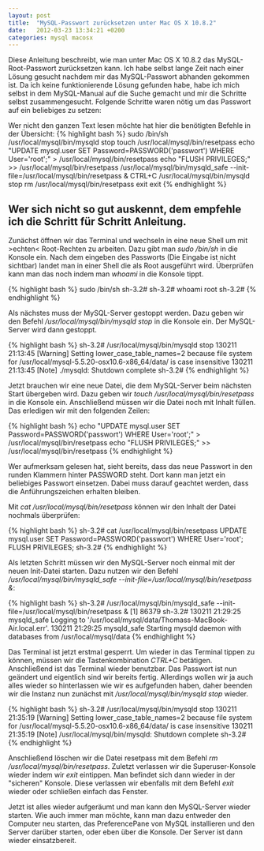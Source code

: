 ```yaml
---
layout: post
title:  "MySQL-Passwort zurücksetzen unter Mac OS X 10.8.2"
date:   2012-03-23 13:34:21 +0200
categories: mysql macosx
---
```

Diese Anleitung beschreibt, wie man unter Mac OS X 10.8.2 das MySQL-Root-Passwort zurücksetzen kann. Ich habe selbst lange Zeit nach einer Lösung gesucht nachdem mir das MySQL-Passwort abhanden gekommen ist. Da ich keine funktionierende Lösung gefunden habe, habe ich mich selbst in dem MySQL-Manual auf die Suche gemacht und mir die Schritte selbst zusammengesucht. Folgende Schritte waren nötig um das Passwort auf ein beliebiges zu setzen:

Wer nicht den ganzen Text lesen möchte hat hier die benötigten Befehle in der Übersicht:
{% highlight bash %}
sudo /bin/sh
/usr/local/mysql/bin/mysqld stop
touch /usr/local/mysql/bin/resetpass
echo "UPDATE mysql.user SET Password=PASSWORD('passwort') WHERE User='root';" > /usr/local/mysql/bin/resetpass
echo "FLUSH PRIVILEGES;" >> /usr/local/mysql/bin/resetpass
/usr/local/mysql/bin/mysqld_safe --init-file=/usr/local/mysql/bin/resetpass &
CTRL+C
/usr/local/mysql/bin/mysqld stop
rm /usr/local/mysql/bin/resetpass
exit
exit
{% endhighlight %}

Wer sich nicht so gut auskennt, dem empfehle ich die Schritt für Schritt Anleitung.
-----

Zunächst öffnen wir das Terminal und wechseln in eine neue Shell um mit &gt;echten&lt; Root-Rechten zu arbeiten. Dazu gibt man *sudo /bin/sh* in die Konsole ein. Nach dem eingeben des Passworts (Die Eingabe ist nicht sichtbar) landet man in einer Shell die als Root ausgeführt wird. Überprüfen kann man das noch indem man *whoami* in die Konsole tippt.

{% highlight bash %}
sudo /bin/sh
sh-3.2#
sh-3.2# whoami
root
sh-3.2#
{% endhighlight %}

Als nächstes muss der MySQL-Server gestoppt werden. Dazu geben wir den Befehl */usr/local/mysql/bin/mysqld stop* in die Konsole ein. Der MySQL-Server wird dann gestoppt.

{% highlight bash %}
sh-3.2# /usr/local/mysql/bin/mysqld stop
130211 21:13:45 [Warning] Setting lower_case_table_names=2 because file system for /usr/local/mysql-5.5.20-osx10.6-x86_64/data/ is case insensitive
130211 21:13:45 [Note] ./mysqld: Shutdown complete
sh-3.2#
{% endhighlight %}

Jetzt brauchen wir eine neue Datei, die dem MySQL-Server beim nächsten Start übergeben wird. Dazu geben wir *touch /usr/local/mysql/bin/resetpass* in die Konsole ein. Anschließend müssen wir die Datei noch mit Inhalt füllen. Das erledigen wir mit den folgenden Zeilen:

{% highlight bash %}
echo "UPDATE mysql.user SET Password=PASSWORD('passwort') WHERE User='root';" > /usr/local/mysql/bin/resetpass
echo "FLUSH PRIVILEGES;" >> /usr/local/mysql/bin/resetpass
{% endhighlight %}

Wer aufmerksam gelesen hat, sieht bereits, dass das neue Passwort in den runden Klammern hinter PASSWORD steht. Dort kann man jetzt ein beliebiges Passwort einsetzen. Dabei muss darauf geachtet werden, dass die Anführungszeichen erhalten bleiben.

Mit *cat /usr/local/mysql/bin/resetpass* können wir den Inhalt der Datei nochmals überprüfen:

{% highlight bash %}
sh-3.2# cat /usr/local/mysql/bin/resetpass
UPDATE mysql.user SET Password=PASSWORD('passwort') WHERE User='root';
FLUSH PRIVILEGES;
sh-3.2#
{% endhighlight %}

Als letzten Schritt müssen wir den MySQL-Server noch einmal mit der neuen Init-Datei starten. Dazu nutzen wir den Befehl */usr/local/mysql/bin/mysqld_safe --init-file=/usr/local/mysql/bin/resetpass &*:

{% highlight bash %}
sh-3.2# /usr/local/mysql/bin/mysqld_safe --init-file=/usr/local/mysql/bin/resetpass &
[1] 86379
sh-3.2# 130211 21:29:25 mysqld_safe Logging to '/usr/local/mysql/data/Thomass-MacBook-Air.local.err'.
130211 21:29:25 mysqld_safe Starting mysqld daemon with databases from /usr/local/mysql/data
{% endhighlight %}

Das Terminal ist jetzt erstmal gesperrt. Um wieder in das Terminal tippen zu können, müssen wir die Tastenkombination *CTRL+C* betätigen. Anschließend ist das Terminal wieder benutzbar. Das Passwort ist nun geändert und eigentlich sind wir bereits fertig. Allerdings wollen wir ja auch alles wieder so hinterlassen wie wir es aufgefunden haben, daher beenden wir die Instanz nun zunächst mit */usr/local/mysql/bin/mysqld stop* wieder.

{% highlight bash %}
sh-3.2# /usr/local/mysql/bin/mysqld stop
130211 21:35:19 [Warning] Setting lower_case_table_names=2 because file system for /usr/local/mysql-5.5.20-osx10.6-x86_64/data/ is case insensitive
130211 21:35:19 [Note] /usr/local/mysql/bin/mysqld: Shutdown complete
sh-3.2#
{% endhighlight %}

Anschließend löschen wir die Datei resetpass mit dem Befehl *rm /usr/local/mysql/bin/resetpass*. Zuletzt verlassen wir die Superuser-Konsole wieder indem wir *exit* eintippen. Man befindet sich dann wieder in der "sicheren" Konsole. Diese verlassen wir ebenfalls mit dem Befehl *exit* wieder oder schließen einfach das Fenster.

Jetzt ist alles wieder aufgeräumt und man kann den MySQL-Server wieder starten. Wie auch immer man möchte, kann man dazu entweder den Computer neu starten, das PreferencePane von MySQL installieren und den Server darüber starten, oder eben über die Konsole. Der Server ist dann wieder einsatzbereit.
